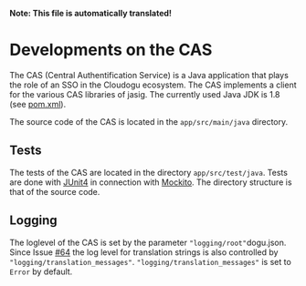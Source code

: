 **Note: This file is automatically translated!**

# Developments on the CAS
The CAS (Central Authentification Service) is a Java application that plays the role of an SSO in the Cloudogu ecosystem.
The CAS implements a client for the various CAS libraries of jasig.
The currently used Java JDK is 1.8 (see [pom.xml](../app/pom.xml)).

The source code of the CAS is located in the `app/src/main/java` directory.

## Tests
The tests of the CAS are located in the directory `app/src/test/java`. Tests are done with [JUnit4](https://junit.org/junit5/docs/current/user-guide/#writing-tests) in connection with [Mockito](https://javadoc.io/doc/org.mockito/mockito-core/latest/org/mockito/Mockito.html). The directory structure is that of the source code.

## Logging
The loglevel of the CAS is set by the parameter `"logging/root"`dogu.json.
Since Issue [#64](https://github.com/cloudogu/cas/pull/66) the log level for translation strings is also controlled by `"logging/translation_messages"`.
`"logging/translation_messages"` is set to `Error` by default.